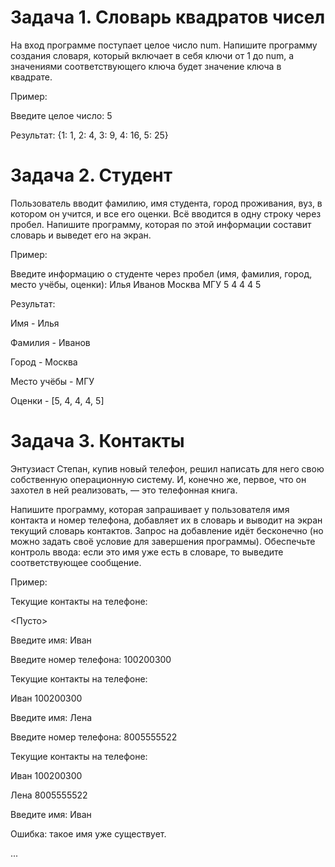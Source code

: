 # Задача 1. Словарь квадратов чисел

На вход программе поступает целое число num. Напишите программу создания словаря, который включает в себя ключи от 1 до num, а значениями соответствующего ключа будет значение ключа в квадрате.

 

Пример:

Введите целое число: 5

 

Результат: {1: 1, 2: 4, 3: 9, 4: 16, 5: 25}



# Задача 2. Студент

Пользователь вводит фамилию, имя студента, город проживания, вуз, в котором он учится, и все его оценки. Всё вводится в одну строку через пробел. Напишите программу, которая по этой информации составит словарь и выведет его на экран.

 

Пример:

Введите информацию о студенте через пробел (имя, фамилия, город, место учёбы, оценки): Илья Иванов Москва МГУ 5 4 4 4 5

 

Результат: 

Имя - Илья

Фамилия - Иванов

Город - Москва

Место учёбы - МГУ

Оценки - [5, 4, 4, 4, 5]



# Задача 3. Контакты

Энтузиаст Степан, купив новый телефон, решил написать для него свою собственную операционную систему. И, конечно же, первое, что он захотел в ней реализовать, — это телефонная книга.

Напишите программу, которая запрашивает у пользователя имя контакта и номер телефона, добавляет их в словарь и выводит на экран текущий словарь контактов. Запрос на добавление идёт бесконечно (но можно задать своё условие для завершения программы). Обеспечьте контроль ввода: если это имя уже есть в словаре, то выведите соответствующее сообщение.

 

Пример:

Текущие контакты на телефоне:

<Пусто>

Введите имя: Иван

Введите номер телефона: 100200300

 

Текущие контакты на телефоне:

Иван  100200300

 

Введите имя: Лена

Введите номер телефона: 8005555522

 

Текущие контакты на телефоне:

Иван  100200300

Лена  8005555522

 

Введите имя: Иван

Ошибка: такое имя уже существует.

...